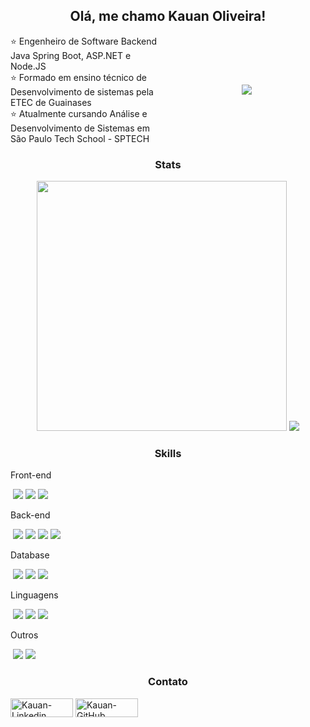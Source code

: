 <div align="center">
    <h2>Olá, me chamo Kauan Oliveira!</h2>
</div>

<div style="display: flex; align-items: center; justify-content: space-between;">
  <!-- Texto -->
  <div style="width: 50%; text-align: left;">
    ⭐ Engenheiro de Software Backend Java Spring Boot, ASP.NET e Node.JS <br>
    ⭐ Formado em ensino técnico de Desenvolvimento de sistemas pela ETEC de Guainases <br>
    ⭐ Atualmente cursando Análise e Desenvolvimento de Sistemas em São Paulo Tech School - SPTECH <br>
  </div>

  <!-- Imagem -->
  <div style="width: 50%; text-align: center;">
    <img src="https://i.pinimg.com/originals/e5/bd/3a/e5bd3a2f2cf2f6f4dad0f531b92564be.gif" style="max-width: 80%; height: auto;">
  </div>
</div>



<h3 align="center">Stats</h3>
<div align='center'>
    <div>
        <img src="https://github-readme-stats.vercel.app/api?username=KauanMO&theme=calm&show_icons=true&hide_border=true&count_private=true&show=prs_merged,prs_merged_percentage" width="400rem"/>
        <img src="https://github-readme-stats.vercel.app/api/top-langs/?username=KauanMO&theme=calm&show_icons=true&hide_border=true&layout=donut"/>
    </div>
</div>
  
<h3 align="center">Skills</h3>
  
  Front-end
  
  ‎ <img src='https://img.shields.io/badge/HTML5-E34F26?style=for-the-badge&logo=html5&logoColor=white'>
  <img src='https://img.shields.io/badge/CSS3-1572B6?style=for-the-badge&logo=css3&logoColor=white'>
  <img src='https://img.shields.io/badge/React-20232A?style=for-the-badge&logo=react&logoColor=61DAFB'>

  Back-end
  
  ‎ <img src='https://img.shields.io/badge/.NET-5C2D91?style=for-the-badge&logo=.net&logoColor=white'>
  <img src='https://img.shields.io/badge/Node.js-43853D?style=for-the-badge&logo=node.js&logoColor=white'>
  <img src='https://img.shields.io/badge/Express.js-404D59?style=for-the-badge'>
  <img src='https://img.shields.io/badge/Spring-6DB33F?style=for-the-badge&logo=spring&logoColor=white'>

  Database
  
  ‎ <img src='https://img.shields.io/badge/MySQL-00000F?style=for-the-badge&logo=mysql&logoColor=white'>
  <img src='https://img.shields.io/badge/MongoDB-4EA94B?style=for-the-badge&logo=mongodb&logoColor=white'>
  <img src='https://img.shields.io/badge/SQLite-07405E?style=for-the-badge&logo=sqlite&logoColor=white'>
  
  Linguagens
  
  ‎ <img src='https://img.shields.io/badge/C%23-239120?style=for-the-badge&logo=c-sharp&logoColor=white'>
  <img src='https://img.shields.io/badge/JavaScript-F7DF1E?style=for-the-badge&logo=javascript&logoColor=black'>
  <img src='https://img.shields.io/badge/Java-ED8B00?style=for-the-badge&logo=openjdk&logoColor=white'>
  
  Outros
  
  ‎ <img src='https://img.shields.io/badge/Unity-100000?style=for-the-badge&logo=unity&logoColor=white'>
  <img src='https://img.shields.io/badge/json%20web%20tokens-323330?style=for-the-badge&logo=json-web-tokens&logoColor=pink'>

<h3 align="center">Contato</h3>
  
<a href="https://www.linkedin.com/in/kauan-oliveira-4a08b41b8/"><img align="center" alt="Kauan-Linkedin" height="30" width="100" src="https://img.shields.io/badge/LinkedIn-0077B5?style=for-the-badge&logo=linkedin&logoColor=white"></a>
<a href="https://github.com/KauanMO"><img align="center" alt="Kauan-GitHub" height="30" width="100" src="https://img.shields.io/badge/GitHub-100000?style=for-the-badge&logo=github&logoColor=white"></a>
